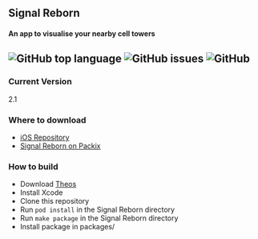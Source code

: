 ## Signal Reborn
#### An app to visualise your nearby cell towers  
![GitHub top language](https://img.shields.io/github/languages/top/CharlieWhile13/SignalReborn?color=purple)
![GitHub issues](https://img.shields.io/github/issues/CharlieWhile13/SignalReborn?color=purple)
![GitHub](https://img.shields.io/github/license/CharlieWhile13/SignalReborn?color=purple)
---
### Current Version
2.1
### Where to download
 - [iOS Repository](https://repo.packix.com/)
 - [Signal Reborn on Packix](https://repo.packix.com/package/com.charliewhile.signalreborn/)
### How to build
- Download [Theos](https://github.com/theos/theos)
- Install Xcode
- Clone this repository
- Run `pod install` in the Signal Reborn directory
- Run `make package` in the Signal Reborn directory
- Install package in packages/

